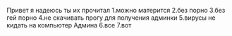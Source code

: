 Привет я надеюсь ты их прочитал
1.можно матерится
2.без порно
3.без гей порно
4.не скачивать прогу для получения админки
5.вирусы не кидать на компьютер Админа
6.все
7.вот
